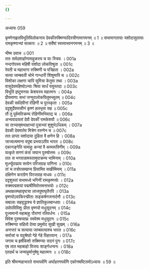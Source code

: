 ```yaml
---
{}

---
```



अध्यायः 059

कृष्णेनाहृतविभूतिविलोकनाय देवकीरुक्मिण्यादिस्त्रीणामागमनम् ॥ 1 ॥ सभामागतायाः यशोदासुतायाः रामकृष्णाभ्यां सत्कारः ॥ 2 ॥ सर्वेषां स्वस्वभवनगमनम् ॥ 3 ॥

भीष्म उवाच ॥	001  
ततः सर्वदशार्हाणामाहुकस्य च याः स्त्रियः ।	001a  
नन्दगोपस्य महिषी यशोदा लोकविश्रुता ॥	001c  
रेवती च महाभागा रुक्मिणी च पत्रिव्रता ।	002a  
सत्या जाम्बवती चोभे गान्धारी शिंशुमापि च ॥	002c  
विशोका लक्षणा चापि सुमित्रा केतुमा तथा ।	003a  
वासुदेवमहिष्योऽन्याः श्रिया सार्धं ययुस्तदा ॥	003c  
विभूतिं द्रष्टुमनसः केशवस्य महात्मनः ।	004a  
प्रीयमाणाः सभां जग्मुरालोकयितुमच्युतम् ॥	004c  
देवकी सर्वदेवीनां रोहिणी च पुरस्कृता ।	005a  
ददृशुर्देवमासीनं कृष्णं हलभृता सह ॥	005c  
तौ तु पूर्वमतिक्रम्य रोहिणीमभिवाद्य च ।	006a  
अभ्यवादयतां देवौ देवकीं रामकेशवौ ॥	006c  
सा ताभ्यामृषभाक्षाभ्यां पुत्राभ्यां शुशुभेऽधिकम् ।	007a  
देवकी देवमातेव मित्रेण वरुणेन च ॥	007c  
ततः प्राप्ता यशोदाया दुहिता वै क्षणेन हि ।	008a  
जाज्वल्यमाना वपुषा प्रभयाऽतीव भारत ॥	008c  
एकानङ्गेति यामाहुः कन्यां वै कामरूपिणीम् ।	009a  
यत्कृते सगणं कंसं जघान पुरुषोत्तमः ॥	009c  
ततः स भगवान्रामस्तामुपाक्रम्य भामिनाम् ।	010a  
मूर्ध्न्युपाघ्राय सव्येन परिजग्राह पाणिना ॥	010c  
तां च तत्रोपसम्प्राप्य प्रियामिव सखीमिमाम् ।	011a  
दक्षिणेन कराग्रेण पिरजग्राह माधवः ॥	011c  
ददृशुस्तां सभामध्ये भगिनीं रामकृष्णयोः ।	012a  
रुक्मपद्मशयां पद्मश्रीमिवोत्तमनाभयोः ॥	012c  
अथाक्षतमहावृष्ट्या लाजपुष्पघृतैरपि ।	013a  
वृष्णयोऽवाकिरन्प्रीताः सङ्कर्षणजनार्दनौ ॥	013c  
सबालाः सहवृद्धाश्च ये ज्ञातिकुलबान्धवाः ।	014a  
उपोपविविशुः प्रीता वृष्णयो मधुसूदनम् ॥	014c  
पूज्यमानो महाबाहुः पौराणां रतिवर्धनः ।	015a  
विवेश पुरुषव्याघ्रः स्ववेश्म मधुसूदनः ॥	015c  
रुक्मिण्या सहितो देव्या प्रमुमोद सुखी सुखम् ।	016a  
अनन्तरं च सत्याया जाम्बवत्याश्च भारत ॥	016c  
सर्वासां च यदुश्रेष्ठो गेहे गेहे विहारवान् ।	017a  
जगाम च हृषीकेशो रुक्मिण्याः सदनं पुनः ॥	017c  
एष तात महाबाहो विजयः शार्ङ्गधन्वनः ।	018a  
एतदर्थं च जन्माहुर्मानुषेषु महात्मनः ॥ ॥	018c  

इति श्रीमन्महाभारते सभापर्वणि अर्घाहरणपर्वणि एकोनषष्टितमोऽध्यायः ॥ 59 ॥